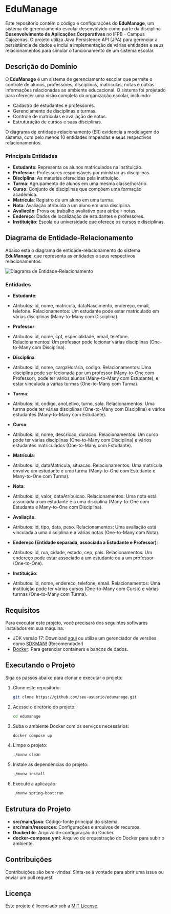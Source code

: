 
# EduManage

Este repositório contém o código e configurações do **EduManage**, um sistema de gerenciamento escolar desenvolvido como parte da disciplina **Desenvolvimento de Aplicações Corporativas** no IFPB - Campus Cajazeiras. O projeto utiliza Java Persistence API (JPA) para gerenciar a persistência de dados e inclui a implementação de várias entidades e seus relacionamentos para simular o funcionamento de um sistema escolar.

## Descrição do Domínio

O **EduManage** é um sistema de gerenciamento escolar que permite o controle de alunos, professores, disciplinas, matrículas, notas e outras informações relacionadas ao ambiente educacional. O sistema foi projetado para oferecer uma visão completa da organização escolar, incluindo:

- Cadastro de estudantes e professores.
- Gerenciamento de disciplinas e turmas.
- Controle de matrículas e avaliação de notas.
- Estruturação de cursos e suas disciplinas.

O diagrama de entidade-relacionamento (ER) evidencia a modelagem do sistema, com pelo menos 10 entidades mapeadas e seus respectivos relacionamentos.

### Principais Entidades

- **Estudante**: Representa os alunos matriculados na instituição.
- **Professor**: Professores responsáveis por ministrar as disciplinas.
- **Disciplina**: As matérias oferecidas pela instituição.
- **Turma**: Agrupamento de alunos em uma mesma classe/horário.
- **Curso**: Conjunto de disciplinas que compõem uma formação acadêmica.
- **Matrícula**: Registro de um aluno em uma turma.
- **Nota**: Avaliação atribuída a um aluno em uma disciplina.
- **Avaliação**: Prova ou trabalho avaliativo para atribuir notas.
- **Endereço**: Dados de localização de estudantes e professores.
- **Instituição**: Escola ou universidade que oferece os cursos e disciplinas.

## Diagrama de Entidade-Relacionamento

Abaixo está o diagrama de entidade-relacionamento do sistema **EduManage**, que representa as entidades e seus respectivos relacionamentos:

![Diagrama de Entidade-Relacionamento](https://imgur.com/jSrwidF.png)

### Entidades
- **Estudante**:
- Atributos: id, nome, matrícula, dataNascimento, endereço, email, telefone.
Relacionamentos: Um estudante pode estar matriculado em várias disciplinas (Many-to-Many com Disciplina).

- **Professor**:
- Atributos: id, nome, cpf, especialidade, email, telefone.
Relacionamentos: Um professor pode lecionar várias disciplinas (One-to-Many com Disciplina).

- **Disciplina**:
- Atributos: id, nome, cargaHorária, codigo.
Relacionamentos: Uma disciplina pode ser lecionada por um professor (Many-to-One com Professor), pode ter vários alunos (Many-to-Many com Estudante), e estar vinculada a várias turmas (One-to-Many com Turma).

- **Turma**:
- Atributos: id, codigo, anoLetivo, turno, sala.
Relacionamentos: Uma turma pode ter várias disciplinas (One-to-Many com Disciplina) e vários estudantes (Many-to-Many com Estudante).

- **Curso**:
- Atributos: id, nome, descricao, duracao.
Relacionamentos: Um curso pode ter várias disciplinas (One-to-Many com Disciplina) e vários estudantes matriculados (One-to-Many com Estudante).

- **Matrícula**:
- Atributos: id, dataMatricula, situacao.
Relacionamentos: Uma matrícula envolve um estudante e uma turma (Many-to-One com Estudante e Many-to-One com Turma).

- **Nota**:
- Atributos: id, valor, dataAtribuicao.
Relacionamentos: Uma nota está associada a um estudante e a uma disciplina (Many-to-One com Estudante e Many-to-One com Disciplina).

- **Avaliação**:
- Atributos: id, tipo, data, peso.
Relacionamentos: Uma avaliação está vinculada a uma disciplina e a várias notas (One-to-Many com Nota).

- **Endereço (Entidade separada, associada a Estudante e Professor)**:
- Atributos: id, rua, cidade, estado, cep, pais.
Relacionamentos: Um endereço pode estar associado a um estudante ou a um professor (One-to-One).

- **Instituição**:
- Atributos: id, nome, endereco, telefone, email.
Relacionamentos: Uma instituição pode ter vários cursos (One-to-Many com Curso) e várias turmas (One-to-Many com Turma).

## Requisitos

Para executar este projeto, você precisará dos seguintes softwares instalados em sua máquina:

- JDK versão 17: Download [aqui](https://www.oracle.com/br/java/technologies/downloads/#jdk17) ou utilize um gerenciador de versões como [SDKMAN!](https://sdkman.io/install) (Recomendado!)
- [Docker](https://www.docker.com/products/docker-desktop): Para gerenciar containers e bancos de dados.

## Executando o Projeto

Siga os passos abaixo para clonar e executar o projeto:

1. Clone este repositório:
   ```bash
   git clone https://github.com/seu-usuario/edumanage.git
   ```

2. Acesse o diretório do projeto:
   ```bash
   cd edumanage
   ```

3. Suba o ambiente Docker com os serviços necessários:
   ```bash
   docker compose up
   ```

4. Limpe o projeto:
   ```bash
   ./mvnw clean
   ```

5. Instale as dependências do projeto:
   ```bash
   ./mvnw install
   ```

6. Execute a aplicação:
   ```bash
   ./mvnw spring-boot:run
   ```

## Estrutura do Projeto

- **src/main/java**: Código-fonte principal do sistema.
- **src/main/resources**: Configurações e arquivos de recursos.
- **Dockerfile**: Arquivo de configuração do Docker.
- **docker-compose.yml**: Arquivo de orquestração do Docker para subir o ambiente.

## Contribuições

Contribuições são bem-vindas! Sinta-se à vontade para abrir uma issue ou enviar um pull request.

## Licença

Este projeto é licenciado sob a [MIT License](LICENSE).
